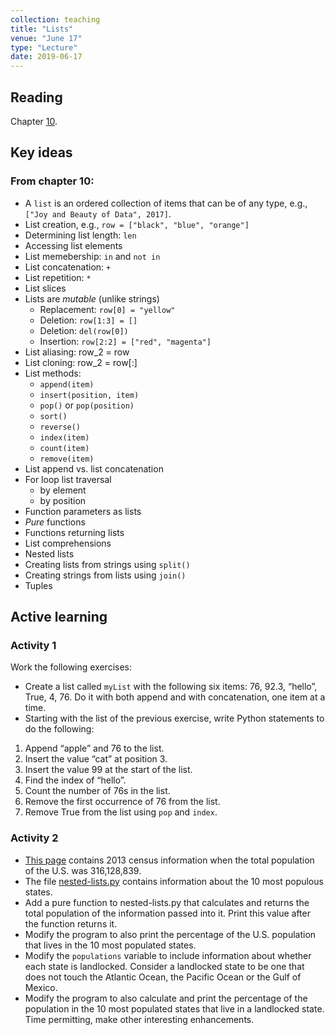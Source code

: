 ```yaml
---
collection: teaching
title: "Lists"
venue: "June 17"
type: "Lecture"
date: 2019-06-17
---
```


## Reading
Chapter [10](https://runestone.academy/runestone/static/thinkcspy/Lists/toctree.html).

## Key ideas

### From chapter 10:
* A `list` is an ordered collection of items that can be of any type,
e.g., `["Joy and Beauty of Data", 2017]`.
* List creation, e.g., `row = ["black", "blue", "orange"]`
* Determining list length: `len`
* Accessing list elements
* List memebership: `in` and `not in`
* List concatenation: `+`
* List repetition: `*`
* List slices
* Lists are *mutable* (unlike strings)
	* Replacement: `row[0] = "yellow"`
	* Deletion: `row[1:3] = []`
	* Deletion: `del(row[0])`
	* Insertion: `row[2:2] = ["red", "magenta"]`
* List aliasing: row_2 = row
* List cloning: row_2 = row[:]
* List methods:
	* `append(item)`
	* `insert(position, item)`
	* `pop()` or `pop(position)`
	* `sort()`
	* `reverse()`
	* `index(item)`
	* `count(item)`
	* `remove(item)`
* List append vs. list concatenation
* For loop list traversal
	* by element
	* by position
* Function parameters as lists
* *Pure* functions
* Functions returning lists
* List comprehensions
* Nested lists
* Creating lists from strings using `split()`
* Creating strings from lists using `join()`
* Tuples

## Active learning
### Activity 1
Work the following exercises:
* Create a list called `myList` with the following six items:
76, 92.3, “hello”, True, 4, 76. Do it with both append and with
concatenation, one item at a time.
* Starting with the list of the previous exercise, write Python
statements to do the following:
1. Append “apple” and 76 to the list.
2. Insert the value “cat” at position 3.
3. Insert the value 99 at the start of the list.
4. Find the index of “hello”.
5. Count the number of 76s in the list.
6. Remove the first occurrence of 76 from the list.
7. Remove True from the list using `pop` and `index`.

### Activity 2
* [This page](https://www.enchantedlearning.com/usa/states/population.shtml)
contains 2013 census information when the total population
of the U.S. was 316,128,839.
* The file [nested-lists.py](https://lgw2.github.io/teaching/csci127-summer-2019/lectures/activities/nested-lists.py)
contains information about the 10 most populous states.
* Add a pure function to nested-lists.py that calculates and returns the
total population of the information passed into it. Print this value after the function returns it.
* Modify the program to also print the percentage of the U.S.
population that lives in the 10 most populated states.
* Modify the `populations` variable to include information about whether
each state is landlocked. Consider a landlocked state to be one
that does not touch the Atlantic Ocean, the Pacific Ocean or the
Gulf of Mexico.
* Modify the program to also calculate and print the percentage
of the population in the 10 most populated states that live
in a landlocked state.
Time permitting, make other interesting enhancements.
